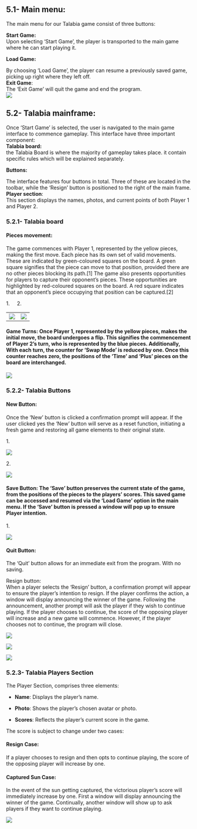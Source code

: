 ## 5.1- Main menu:

The main menu for our Talabia game consist of three buttons:

**Start Game:**\
Upon selecting ‘Start Game’, the player is transported to the main game where he can start playing it.

**Load Game:** 

By choosing ‘Load Game’, the player can resume a previously saved game, picking up right where they left off.\
**Exit Game**:\
The ‘Exit Game’ will quit the game and end the program.\
![](https://lh7-us.googleusercontent.com/f2WFwEW62kJ3RXC4bsMvw4CR7jAOB8NqtrBHe-Aw0oHeFPfFfiparf3QL-FLL4lHOz9fo2lBCRzbcMp9sJNcR85jTlyXWCR5zChq3iFHtgGkeakPJBXRoT_4Viap5DSqbJibUWBOYZ453pylUHqvaro)


## 5.2- Talabia mainframe:

Once ‘Start Game’ is selected, the user is navigated to the main game interface to commence gameplay. This interface have three important component:\
**Talabia board:**\
the Talabia Board is where the majority of gameplay takes place. it contain specific rules which will be explained separately. 

**Buttons:** 

The interface features four buttons in total. Three of these are located in the toolbar, while the ‘Resign’ button is positioned to the right of the main frame.\
**Player section**:\
This section displays the names, photos, and current points of both Player 1 and Player 2.


### 5.2.1- Talabia board

#### Pieces movement:

The game commences with Player 1, represented by the yellow pieces, making the first move. Each piece has its own set of valid movements. These are indicated by green-coloured squares on the board. A green square signifies that the piece can move to that position, provided there are no other pieces blocking its path.\[1] The game also presents opportunities for players to capture their opponent’s pieces. These opportunities are highlighted by red-coloured squares on the board. A red square indicates that an opponent’s piece occupying that position can be captured.\[2]

1\.     2.

|                                                                                                                                                                                                   |                                                                                                                                                                                                   |
| ------------------------------------------------------------------------------------------------------------------------------------------------------------------------------------------------- | ------------------------------------------------------------------------------------------------------------------------------------------------------------------------------------------------- |
| ![](https://lh7-us.googleusercontent.com/b5YaYGvLFysKA-k_1Px_0SealPakb4kjXnRn8RGogT8Uej81SLF7oYvuAUSCIL8tOuljAthqkcM56nilF-ItDdKRyKb0RO5ukbySXoj8820rcYZ5GrlJXqLy5EYfvBiTZTXUmbuZLfLyq2-xXGTOvXc) | ![](https://lh7-us.googleusercontent.com/wqYzlkBEP-PRcPynACDRaz0Lg72AMTB7Own0NOOgvsikMSIb4iEnci3eC4r8fn-InVx2A7JxdqKjSZqrajedETlZsKzesEtqDM00uD85SxNV6CSSyhM9yQQLYCd0QayK5NvJwowycpN3vm6dZwc7ceE) |


#### Game Turns: Once Player 1, represented by the yellow pieces, makes the initial move, the board undergoes a flip. This signifies the commencement of Player 2’s turn, who is represented by the blue pieces. Additionally, With each turn, the counter for ‘Swap Mode’ is reduced by one. Once this counter reaches zero, the positions of the ‘Time’ and ‘Plus’ pieces on the board are interchanged.

![](https://lh7-us.googleusercontent.com/7LZNCRi_CccIn25yk0Pgiq0hN6LLu-KA-A3EL-cExnE5bGDExPsHIlfeWRy4RGLnR8He0zjxPkr6FHT7i_MQ_wjHA1Wg0gnfdfNj7-nvv2uXJWTG1AIpxiaE8CvkQafIPa12GKEksW2i_UZea7ICsp8)


### 5.2.2- Talabia Buttons

#### New Button:

Once the ‘New’ button is clicked a confirmation prompt will appear. If the user clicked yes the ‘New’ button will serve as a reset function, initiating a fresh game and restoring all game elements to their original state.

1\.

![](https://lh7-us.googleusercontent.com/32PfYQTzsMm_tLG3ufs3e6Kiol6iBr4zro59c7dlFgHg5zhyGNbAZpjM2lHdyo-7MWGD8ckPvOliG4D2j_OvBWyn-zowPpTWj0cerJMRDroSqX7FcXHCvYFai4M7Pg5DiDddwX_eyKKLl0ukCPvMxdU)

2\.

![](https://lh7-us.googleusercontent.com/BVE9VxO9EQQg90IUj7t0jwroC0ulZRhjOc8Zezk72B0lAttNTQ0SBlUMCvAz-qhkULoCjIouIHITF9fn-jbnY1lE_L-1kyXLD4amTK1dN-wtXYmkT9zwQVZMx_YUZ4kfY1tMr0DcM6gbSmvagEcm2zs)


#### Save Button: The ‘Save’ button preserves the current state of the game, from the positions of the pieces to the players’ scores. This saved game can be accessed and resumed via the ‘Load Game’ option in the main menu. If the ‘Save’ button is pressed a window will pop up to ensure Player intention.

1\.

![](https://lh7-us.googleusercontent.com/sWldiqK0vMqJGmaewsRFcXirYKOSu9V_PJB7AKMViEkXVKN0cpItVObr90qyMTihZu7KRyslZ-LULFIn_eymR7x-yf3ARJpyPt-T3-Wl6dvVnr6TUj9dRzpTMnMNmaVIorTlL1LB_hIAKh6Dd1cisms)


#### Quit Button:

The ‘Quit’ button allows for an immediate exit from the program. With no saving.

Resign button:\
When a player selects the ‘Resign’ button, a confirmation prompt will appear to ensure the player’s intention to resign. If the player confirms the action, a window will display announcing the winner of the game. Following the announcement, another prompt will ask the player if they wish to continue playing. If the player chooses to continue, the score of the opposing player will increase and a new game will commence. However, if the player chooses not to continue, the program will close.

![](https://lh7-us.googleusercontent.com/D_3CgZQ4ihr_JoViYA7mIAFTMJf_MS8n9V412v16twuREDo4lG4nPPKKgrSRpMGEExMK56WrTNr7O2i7NNWWbhgituiu9-gDmhRpwnpNNNR5u1phfxOa38g3crGzc8gpeGRZ3tMhLuzEjDKHJCSsy9c)

![](https://lh7-us.googleusercontent.com/U59PysAE23rLzkBynTYSzBKnCx43JS_RKitvynYbG_b_qE9Z1aMmbRf663UEmdXuvsR3Ezz2wmC88168XCJnSQVnrBeMWdGo7LpW7DtCDIhn-050e5yZxkk9SciCMiulOgLBET-Dq5CT3-K4NN5kMP4)

![](https://lh7-us.googleusercontent.com/sK2c8s77tR2MVkFkhdxtvU2XvCCzEoy9Mvx0rSPx-czzXBHIQR5keKWGTxTQgduKeTBjV94wwWvyNloAYLqc2On-SuCC83Xb0ZelXeqbosFX_OROGOL82a1Vr-k_q0dn0CA6dbPymRgOCARldNPkNpk)


### 5.2.3- Talabia Players Section

The Player Section, comprises three elements:

- **Name**: Displays the player’s name.

- **Photo**: Shows the player’s chosen avatar or photo.

- **Scores**: Reflects the player’s current score in the game.

The score is subject to change under two cases:


#### Resign Case: 

If a player chooses to resign and then opts to continue playing, the score of the opposing player will increase by one.


#### Captured Sun Case:

In the event of the sun getting captured, the victorious player’s score will immediately increase by one. First a window will display announcing the winner of the game. Continually, another window will show up to ask players if they want to continue playing.

![](https://lh7-us.googleusercontent.com/rD12o4YXDvmdzYnnHfAIZZQvAt6nNhjEfoqZnGDDWQMJ3Rd6r43idhRrvluNdCBlNQZ2TZdc5Pvu6kKnOjPBWUfOSkmIBRNk2ErUqiP8ntfM2nTj4x3YNZA5gESt0J06x9YENLVJXU6F2_9ta_W9Sk4)
